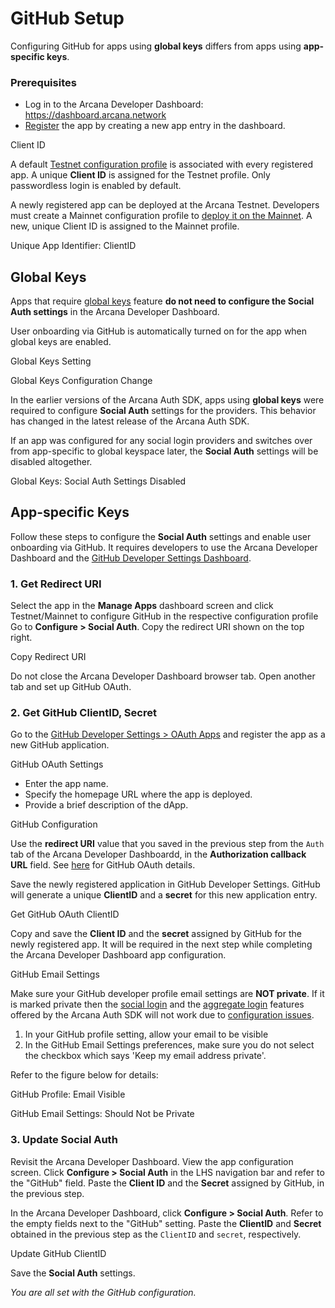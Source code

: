 # GitHub Setup

Configuring GitHub for apps using **global keys** differs from apps using **app-specific keys**.

### Prerequisites

- Log in to the Arcana Developer Dashboard: <https://dashboard.arcana.network>
- [Register](../../config-auth/register-app/) the app by creating a new app entry in the dashboard.

Client ID

A default [Testnet configuration profile](../../../deploy/deploy-app/) is associated with every registered app. A unique **Client ID** is assigned for the Testnet profile. Only passwordless login is enabled by default.

A newly registered app can be deployed at the Arcana Testnet. Developers must create a Mainnet configuration profile to [deploy it on the Mainnet](../../../deploy/migrate-testnet-mainnet/). A new, unique Client ID is assigned to the Mainnet profile.

Unique App Identifier: ClientID

## Global Keys

Apps that require [global keys](../../../concepts/keyspace-types/) feature **do not need to configure the Social Auth settings** in the Arcana Developer Dashboard.

User onboarding via GitHub is automatically turned on for the app when global keys are enabled.

Global Keys Setting

Global Keys Configuration Change

In the earlier versions of the Arcana Auth SDK, apps using **global keys** were required to configure **Social Auth** settings for the providers. This behavior has changed in the latest release of the Arcana Auth SDK.

If an app was configured for any social login providers and switches over from app-specific to global keyspace later, the **Social Auth** settings will be disabled altogether.

Global Keys: Social Auth Settings Disabled

## App-specific Keys

Follow these steps to configure the **Social Auth** settings and enable user onboarding via GitHub. It requires developers to use the Arcana Developer Dashboard and the [GitHub Developer Settings Dashboard](https://docs.github.com/en/developers/apps/building-oauth-apps/creating-an-oauth-app).

### 1. Get Redirect URI

Select the app in the **Manage Apps** dashboard screen and click Testnet/Mainnet to configure GitHub in the respective configuration profile Go to **Configure > Social Auth**. Copy the redirect URI shown on the top right.

Copy Redirect URI

Do not close the Arcana Developer Dashboard browser tab. Open another tab and set up GitHub OAuth.

### 2. Get GitHub ClientID, Secret

Go to the [GitHub Developer Settings > OAuth Apps](https://github.com/settings/applications/new) and register the app as a new GitHub application.

GitHub OAuth Settings

- Enter the app name.
- Specify the homepage URL where the app is deployed.
- Provide a brief description of the dApp.

GitHub Configuration

Use the **redirect URI** value that you saved in the previous step from the `Auth` tab of the Arcana Developer Dashboardd, in the **Authorization callback URL** field. See [here](https://docs.github.com/en/developers/apps/building-oauth-apps/authorizing-oauth-apps) for GitHub OAuth details.

Save the newly registered application in GitHub Developer Settings. GitHub will generate a unique **ClientID** and a **secret** for this new application entry.

Get GitHub OAuth ClientID

Copy and save the **Client ID** and the **secret** assigned by GitHub for the newly registered app. It will be required in the next step while completing the Arcana Developer Dashboard app configuration.

GitHub Email Settings

Make sure your GitHub developer profile email settings are **NOT private**. If it is marked private then the [social login](../../../concepts/social-login/) and the [aggregate login](../../../concepts/aggregatelogin/) features offered by the Arcana Auth SDK will not work due to [configuration issues](../../../troubleshooting/#configuration-issues).

1. In your GitHub profile setting, allow your email to be visible
1. In the GitHub Email Settings preferences, make sure you do not select the checkbox which says 'Keep my email address private'.

Refer to the figure below for details:

GitHub Profile: Email Visible

GitHub Email Settings: Should Not be Private

### 3. Update Social Auth

Revisit the Arcana Developer Dashboard. View the app configuration screen. Click **Configure > Social Auth** in the LHS navigation bar and refer to the "GitHub" field. Paste the **Client ID** and the **Secret** assigned by GitHub, in the previous step.

In the Arcana Developer Dashboard, click **Configure > Social Auth**. Refer to the empty fields next to the "GitHub" setting. Paste the **ClientID** and **Secret** obtained in the previous step as the `ClientID` and `secret`, respectively.

Update GitHub ClientID

Save the **Social Auth** settings.

*You are all set with the GitHub configuration.*
